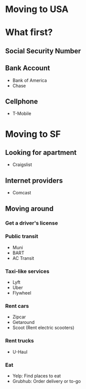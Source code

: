 # Moving to USA

# What first?

## Social Security Number

## Bank Account

- Bank of America
- Chase

## Cellphone

- T-Mobile

# Moving to SF

## Looking for apartment

- Craigslist

## Internet providers

- Comcast

## Moving around

### Get a driver's license

### Public transit

- Muni
- BART
- AC Transit

### Taxi-like services

- Lyft
- Uber
- Flywheel

### Rent cars

- Zipcar
- Getaround
- Scoot (Rent electric scooters)

### Rent trucks

- U-Haul

### Eat

- Yelp: Find places to eat
- Grubhub: Order delivery or to-go

